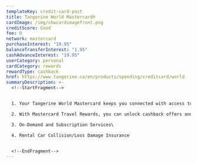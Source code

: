 ```yaml
---
templateKey: credit-card-post
title: Tangerine World Mastercard®
cardImage: /img/cbwcardimagefront.png
creditScore: Good
fee: 0
network: mastercard
purchaseInterest: "19.95"
balanceTransferInterest: "1.95"
cashAdvanceInterest: "19.95"
userCategory: personal
cardCategory: rewards
rewardType: cashback
href: https://www.tangerine.ca/en/products/spending/creditcard/world
summaryDescription: >-
  <!--StartFragment-->


  1. Your Tangerine World Mastercard keeps you connected with access to over 1 million Wi-Fi hotspots around the world with Boingo Wi-Fi.\

  2. With Mastercard Travel Rewards, you can unlock cashback offers and get a rebate applied directly to your statement, by using your Tangerine World Mastercard at select merchants that accept Mastercard while travelling outside of Canada\

  3. On-Demand and Subscription Services\

  4. Rental Car Collision/Loss Damage Insurance


  <!--EndFragment-->
---
```

